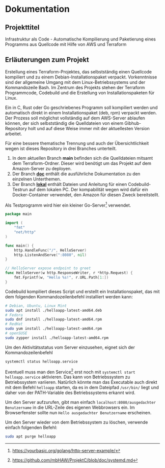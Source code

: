 # Dokumentation

## Projekttitel
Infrastruktur als Code - Automatische Kompilierung und Paketierung eines Programms aus Quellcode mit Hilfe von AWS und Terraform

## Erläuterungen zum  Projekt
Erstellung eines Terraform-Projektes, das selbstständig einen Quellcode kompiliert und zu einem Debian-Installationspaket verpackt.
Vorkenntnisse sind der allgemeine Umgang mit dem Linux-Betriebssystems und der Kommandozeile Bash.
Im Zentrum des Projekts stehen der Terraform Programmcode, Codebuild und die Erstellung von Installationspaketen für Linux.

Ein in C, Rust oder Go geschriebenes Programm soll kompiliert werden und automatisch direkt in einem Installationspaket (deb, rpm) verpackt werden.
Der Prozess soll möglichst vollständig auf dem AWS-Server ablaufen können, der sich selbstständig die Quelldateien von einem Gibhub-Repository holt und auf diese Weise immer mit der aktuellesten Version arbeitet.

Für eine bessere thematische Trennung und auch der Übersichtlichkeit wegen ist dieses Repository in drei Branches unterteilt.

1. In dem aktuellen Branch **main** befinden sich die Quelldateien mitsamt dem Terraform-Ordner. Dieser wird benötigt um das Projekt auf dem Amazon-Server zu deployen.
2. Der Branch **[doc](https://github.com/mbHAW/ProjektC/tree/doc)** enthält die ausführliche Dokumentation zu den einzelnen Unterthemen.
3. Der Branch **[lokal](https://github.com/mbHAW/ProjektC/tree/lokal)** enthält Dateien und Anleitung für einen Codebuild-Testrun auf dem lokalen PC. Der kompabilität wegen wird dafür ein Docker-Container verwendet, den Amazon für diesen Zweck bereitstellt.

Als Testprogramm wird hier ein kleiner Go-Server[^1] verwendet.
```go
package main

import (
	"fmt"
	"net/http"
)

func main() {
	http.HandleFunc("/", HelloServer)
	http.ListenAndServe(":8080", nil)
}

// HelloServer expose endpoint to greet
func HelloServer(w http.ResponseWriter, r *http.Request) {
	fmt.Fprintf(w, "Hello %s!", r.URL.Path[1:])
}
```

Codebuild kompiliert dieses Script und erstellt ein Installationspaket, das mit dem folgenden Kommandozeilenbefehl installiert werden kann:
```bash
# Debian, Ubuntu, Linux Mint
sudo apt install ./helloapp-latest-amd64.deb
# Fedora
sudo dnf install ./helloapp-latest-amd64.rpm
# RedHat
sudo yum install ./helloapp-latest-amd64.rpm
# openSUSE
sudo zypper install ./helloapp-latest-amd64.rpm
```

Um den Aktivitätsstatus vom Server einzusehen, eignet sich der Kommandozeilenbefehl
```bash
systemctl status helloapp.service
```
Eventuell muss man den Service[^2] erst noch mit `systemctl start helloapp.service` aktivieren. Das kann von Betriebssystem zu Betriebssystem variieren.
Natürlich könnte man das Executable auch direkt mit dem Befehl `helloapp` starten, da es in dem Dateipfad `/usr/bin/` liegt und daher von der PATH-Variable des Betriebssystems erkannt wird.

Um den Server aufzurufen, gibt man einfach `localhost:8080/ausgedachter Benutzername` in die URL-Zeile des eigenen Webbrowsers ein. Im Browserfenster sollte nun `Hello ausgedachter Benutzername` erscheinen.

Um den Server wieder von dem Betriebssystem zu löschen, verwende einfach folgenden Befehl:
```bash
sudo apt purge helloapp
```

[^1]: https://yourbasic.org/golang/http-server-example/
[^2]: https://github.com/mbHAW/ProjektC/blob/doc/systemd.md
